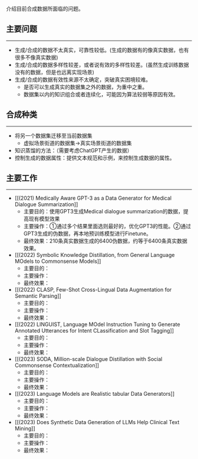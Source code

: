 介绍目前合成数据所面临的问题。

## 主要问题
---
- 生成/合成的数据不太真实，可靠性较低。(生成的数据有的像真实数据，也有很多不像真实数据)
- 生成/合成的数据多样性较差，或者说有效的多样性较差。(虽然生成训练数据没有的数据，但是也远离实现场景)
- 生成/合成的数据有效性来源不太确定，突破真实困境较难。
	- 是否可以生成真实的数据集之外的数据，为重中之重。
	- 数据集以内的知识组合或者连续化，可能因为算法较弱等原因有效。

## 合成种类
---
- 将另一个数据集迁移至当前数据集
	- 虚拟场景街道的数据集→真实场景街道的数据集
- 知识蒸馏的方法：（需要考虑ChatGPT产生的数据）
- 控制生成的数据属性：提供文本规范和示例，来控制生成数据的属性。

## 主要工作
---
- [[(2021) Medically Aware GPT-3 as a Data Generator for Medical Dialogue Summarization]]
	- 主要目的：使用GPT3生成Medical dialogue summarization的数据，提高现有模型效果
	- 主要操作：①通过多个结果里面选则最好的，优化GPT3的性能。②通过GPT3生成的伪数据，再本地预训练模型进行Finetune。
	- 最终效果：210条真实数据生成的6400伪数据，约等于6400条真实数据效果。
- [[(2022) Symbolic Knowledge Distillation, from General Language MOdels to Commonsense Models]]
	- 主要目的：
	- 主要操作：
	- 最终效果：
- [[(2022) CLASP, Few-Shot Cross-Lingual Data Augmentation for Semantic Parsing]]
	- 主要目的：
	- 主要操作：
	- 最终效果：
- [[(2022) LINGUIST, Language MOdel Instruction Tuning to Generate Annotated Utterances for Intent CLassification and Slot Tagging]]
	- 主要目的：
	- 主要操作：
	- 最终效果：
- [[(2023) SODA, Million-scale Dialogue Distillation with Social Commonsense Contextualization]]
	- 主要目的：
	- 主要操作：
	- 最终效果：
- [[(2023) Language Models are Realistic tabular Data Generators]]
	- 主要目的：
	- 主要操作：
	- 最终效果：
- [[(2023) Does Synthetic Data Generation of LLMs Help Clinical Text Mining]]
	- 主要目的：
	- 主要操作：
	- 最终效果：